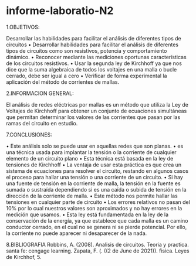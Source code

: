 # informe-laboratio-N2


1.OBJETIVOS:

Desarrollar   las   habilidades   para   facilitar   el   análisis   de   diferentes   tipos   de   circuitos
•	Desarrollar habilidades para facilitar el análisis de diferentes tipos de circuitos como son resistivos, potencia y comportamiento dinámico.
•	Reconocer mediante las mediciones oportunas características de los circuitos resistivos.
•	Usar la segunda ley de Kirchhoff ya que nos dice que la suma algebraica de todos los voltajes en una malla o bucle cerrado, debe ser igual a cero
•	Verificar de forma experimental la aplicación del método de corrientes de mallas.

2.INFORMACION GENERAL:

El análisis de redes eléctricas por mallas es un método que utiliza la Ley de Voltajes de Kirchhoff para obtener un conjunto de ecuaciones simultáneas que permitan determinar los valores de las corrientes que pasan por las ramas del circuito en estudio.


7.CONCLUSIONES: 

•	Este análisis solo se puede usar en aquellas redes que son planas. 
•	es una técnica usada para implantar la tensión o la corriente de cualquier elemento de un circuito plano
•	Esta técnica está basada en la ley de tensiones de Kirchhoff
•	La ventaja de usar esta práctica es que crea un sistema de ecuaciones para resolver el circuito, restando en algunos casos el proceso para hallar una tensión o una corriente de un circuito.
•	Si hay una fuente de tensión en la corriente de malla, la tensión en la fuente es sumada o sustraída dependiendo si es una caída o subida de tensión en la dirección de la corriente de malla.
•	Este método nos permite hallar las tensiones en cualquier parte de circuito
•	Los errores relativos no pasan del 10% por lo cual nuestros valores son aproximados y no hay errores en la medición que usamos.
•	Esta ley está fundamentada en la ley de la conservación de la energía, ya que establece que cada malla es un camino conductor cerrado, en el cual no se genera ni se pierde potencial. Por ello, la corriente no puede aparecer ni desaparecer de la nada.




8.BIBLIOGRAFIA
Robbins, A. (2008). Analisis de circuitos. Teoria y practica. santa fe: cengage learning. Zapata, F. (. ((2 de June de 2021)). fisica. Leyes de Kirchhof, 5.

